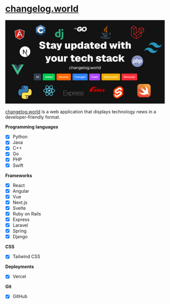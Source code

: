 # [changelog.world](https://changelog.world/)

<img src="./public/assets/images/changelog.world-dark.png" width="700px" />

[changelog.world](https://changelog.world/) is a web application that displays technology news in a developer-friendly format.

**Programming languages**

- [x] Python
- [x] Java
- [x] C++
- [x] Go
- [x] PHP
- [x] Swift

**Frameworks**

- [x] React
- [x] Angular
- [x] Vue
- [x] Next.js
- [x] Svelte
- [x] Ruby on Rails
- [x] Express
- [x] Laravel
- [x] Spring
- [x] Django

**CSS**

- [x] Tailwind CSS

**Deployments**

- [x] Vercel

**Git**

- [x] GitHub